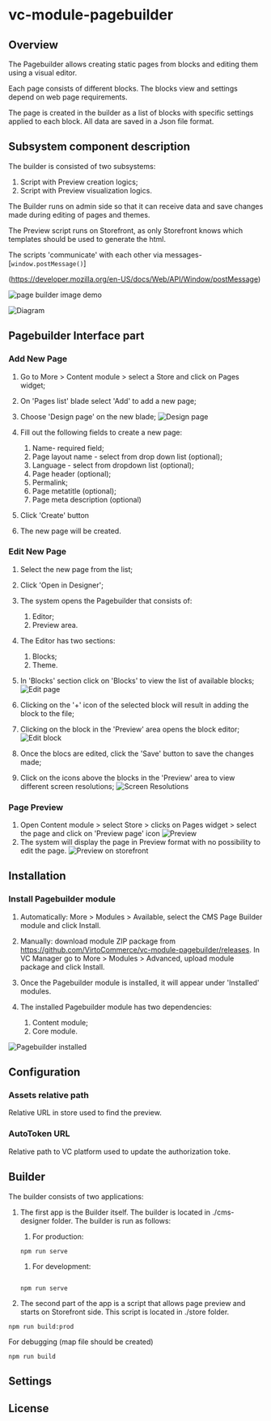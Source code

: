 # vc-module-pagebuilder

## Overview

The Pagebuilder allows creating static pages from blocks and editing them using a visual editor.

Each page consists of different blocks. The blocks view and settings depend on web page requirements.

The page is created in the builder as a list of blocks with specific settings applied to each block. All data are saved in a Json file format.

## Subsystem component description

The builder is consisted of two subsystems:

1. Script with Preview creation logics;
1. Script with Preview visualization logics.

The Builder runs on admin side so that it can receive data and save changes made during editing of pages and themes.

The Preview script runs on Storefront, as only Storefront knows which templates should be used to generate the html.

The scripts 'communicate' with each other via messages- [`window.postMessage()`]

(https://developer.mozilla.org/en-US/docs/Web/API/Window/postMessage)

![page builder image demo](https://github.com/VirtoCommerce/vc-module-pagebuilder/blob/dev/page-builder-demo.gif?raw=true)

![Diagram](docs/media/screen-page-builder-1.png)

## Pagebuilder Interface part

### Add New Page

1. Go to More > Content module > select a Store and click on Pages widget;
1. On 'Pages list' blade select 'Add' to add a new page;
1. Choose 'Design page' on the new blade;
![Design page](docs/media/screen-add-page.png)
1. Fill out the following fields to create a new page:

   1. Name- required field;
   1. Page layout name - select from drop down list (optional);
   1. Language - select from dropdown list (optional);
   1. Page header (optional);
   1. Permalink;
   1. Page metatitle (optional);
   1. Page meta description (optional)
1. Click 'Create' button
1. The new page will be created.

### Edit New Page

1. Select the new page from the list;
1. Click 'Open in Designer';
1. The system opens the Pagebuilder that consists of:

   1. Editor;
   1. Preview area.
1. The Editor has two sections:

   1. Blocks;
   1. Theme.
1. In 'Blocks' section click on 'Blocks' to view the list of available blocks;
![Edit page](docs/media/screen-preview-edit-page.png)
1. Clicking on the '+' icon of the selected block will result in adding the block to the file;
1. Clicking on the block in the 'Preview' area opens the block editor;
![Edit block](docs/media/screen-edit-block.png)
1. Once the blocs are edited, click the 'Save' button to save the changes made;
1. Click on the icons above the blocks in the 'Preview' area to view different screen resolutions;
![Screen Resolutions](docs/media/screen-resolutions.png)

### Page Preview

1. Open Content module > select Store > clicks on Pages widget > select the page and click on 'Preview page' icon
![Preview](docs/media/screen-preview-page.png)
1. The system will display the page in Preview format with no possibility to edit the page.
![Preview on storefront](docs/media/screen-preview-on-store.png)

## Installation

### Install Pagebuilder module

1. Automatically: More > Modules > Available, select the CMS Page Builder module and click Install.
1. Manually: download module ZIP package from https://github.com/VirtoCommerce/vc-module-pagebuilder/releases. In VC Manager go to More > Modules > Advanced, upload module package and click Install.
1. Once the Pagebuilder module is installed, it will appear under 'Installed' modules.
1. The installed Pagebuilder module has two dependencies:

   1. Content module;
   1. Core module.

![Pagebuilder installed](docs/media/screen-cms-pagebuilder.png)

## Configuration

### Assets relative path

Relative URL in store used to find the preview.

### AutoToken URL

Relative path to VC platform used to update the authorization toke.

## Builder

The builder consists of two applications: 

1. The first app is the Builder itself. The builder is located in ./cms-designer folder.
The builder is run as follows:

   1. For production:
     ```
     npm run serve
     ```
    1. For development:

     ``` 

     npm run serve

     ``` 
1. The second part of the app is a script that allows page preview and starts on Storefront side. This script is located in ./store folder.

``` 
npm run build:prod
```
For debugging (map file should be created)

``` 
npm run build
```

## Settings

## License